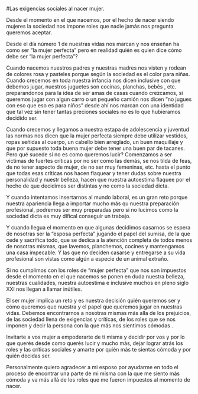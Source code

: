 #Las exigencias sociales al nacer mujer.

Desde el momento en el que nacemos, por el hecho de nacer siendo mujeres la sociedad nos impone roles que nadie jamás nos pregunta queremos aceptar.

Desde el día número 1 de nuestras vidas nos marcan y nos enseñan ha como ser “la mujer perfecta” pero en realidad quién es quien dice cómo debe ser “la mujer perfecta”?

Cuando nacemos nuestros padres y nuestras madres nos visten y rodean de colores rosa y pasteles porque según la sociedad es el color para niñas.  Cuando crecemos en toda nuestra infancia nos dicen inclusive con que debemos jugar, nuestros juguetes son cocinas, planchas, bebés , etc. preparandonos para la idea de ser amas de casas cuando crezcamos, si queremos jugar con algun carro o un pequeño camión nos dicen “no jugues con eso que eso es para niños” desde ahí nos marcan con una identidad que tal vez sin tener tantas preciones sociales no es lo que hubieramos decidido ser.

Cuando crecemos y llegamos a nuestra estapa de adolescencia y juventud las normas nos dicen que la mujer perfecta siempre debe utilizar vestidos, ropas señidas al cuerpo, un cabello bien arreglado, un buen maquillaje y que por supuesto toda buena mujer debe tener una buen par de tacanes. Pero qué sucede si no es como queremos lucir? Comenzamos a ser víctimas de fuertes críticas por no ser como las demás, se nos tilda de feas, de no tener aspecto de mujer, de no ser muy femeninas, etc. hasta el punto que todas esas críticas nos hacen flaquear y tener dudas sobre nuestra personalidad y nuestr belleza, hacen que nuestra autoestima flaquee por el hecho de que decidimos ser distintas y no como la sociedad dicta.

Y cuando intentamos insertarnos al mundo laboral, es un gran reto porque nuestra apariencia llega a importar mucho más qu nuestra preparación profesional, podremos ser muy preparadas pero si no lucimos como la sociedad dicta es muy dífical conseguir un trabajo.

Y cuando llegua el momento en que algunas decidimos casarnos se espera de nosotras ser la “esposa perfecta” jugando el papel del sumisa, de la que cede y sacrifica todo, que se dedica a la atención completa de todos menos de nosotras mismas, que lavemos, planchemos, cocines y mantengamos una casa impecable. Y las que no deciden casarse y entregarse a su vida profesional son vistas como algún a especie de un animal extraño. 

Si no cumplimos con los roles de “mujer perfecta” que nos son impuestos desde el momento 
en el que nacemos se ponen en duda nuestra belleza, nuestras cualidades, nuestra autoestima e inclusive muchos en pleno siglo XXI nos llegan a llamar inútiles.

El ser mujer implica un reto y es nuestra decisión quién queremos ser y cómo queremos que nuestra y el papel que queremos jugar en nuestras vidas. Debemos encontrarnos a nosotras mismas más alla de los prejuicios, de las sociedad llena de exigencias y críticas, de los roles que se nos imponen y decir la persona con la que más nos sientimos  cómodas .

Invitarte a vos mujer a empoderarte de tí misma y decidir por vos y por lo que querés desde como querés lucir y mucho más, dejar lograr atrás los roles y las críticas sociales y amarte por quién más te sientas cómoda y por quién decidas ser.


Personalmente quiero agradecer a mi esposo por ayudarme en todo el proceso de encontrar una parte de mi misma con la que me siento más cómoda y va más allá de los roles que me fueron impuestos al momento de nacer.
